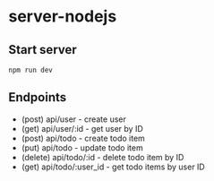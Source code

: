# server-nodejs

## Start server
`npm run dev`

## Endpoints
- (post) api/user - create user
- (get) api/user/:id - get user by ID
- (post) api/todo - create todo item
- (put) api/todo - update todo item
- (delete) api/todo/:id - delete todo item by ID
- (get) api/todo/:user_id - get todo items by user ID
